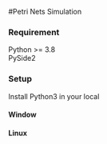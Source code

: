 #Petri Nets Simulation 

### Requirement 
Python >= 3.8 
\
PySide2

### Setup 
Install Python3 in your local

#### Window

#### Linux
